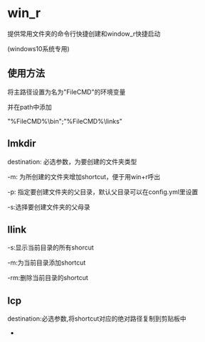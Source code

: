 # win_r
提供常用文件夹的命令行快捷创建和window_r快捷启动

(windows10系统专用)

## 使用方法

将主路径设置为名为"FileCMD"的环境变量

并在path中添加

"%FileCMD%\bin";"%FileCMD%\links"

## lmkdir 

destination: 必选参数，为要创建的文件夹类型

-m: 为所创建的文件夹增加shortcut，便于用win+r呼出

-p: 指定要创建文件夹的父目录，默认父目录可以在config.yml里设置

-s:选择要创建文件夹的父母录

## llink

-s:显示当前目录的所有shorcut

-m:为当前目录添加shortcut

-rm:删除当前目录的shortcut

## lcp

destination:必选参数,将shortcut对应的绝对路径复制到剪贴板中

-